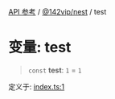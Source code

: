[API 参考](../../../index.md) / [@142vip/nest](../index.md) / test

# 变量: test

> `const` **test**: `1` = `1`

定义于: [index.ts:1](https://github.com/142vip/core-x/blob/67692efe75f30bef8a4893bf3d01dbe094be97e2/packages/nest/src/index.ts#L1)

